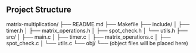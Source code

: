 ## Project Structure

matrix-multiplication/
├── README.md
├── Makefile
├── include/
│   ├── timer.h
│   ├── matrix_operations.h
│   ├── spot_check.h
│   └── utils.h
├── src/
│   ├── main.c
│   ├── timer.c
│   ├── matrix_operations.c
│   ├── spot_check.c
│   └── utils.c
└── obj/
    └── (object files will be placed here)
